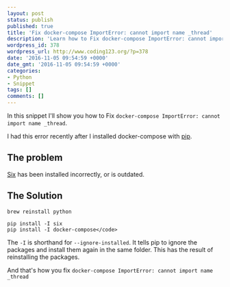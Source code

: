 ```yaml
---
layout: post
status: publish
published: true
title: 'Fix docker-compose ImportError: cannot import name _thread'
description: 'Learn how to Fix docker-compose ImportError: cannot import name _thread. This error is frustrating - but it has an easy fix.'
wordpress_id: 378
wordpress_url: http://www.coding123.org/?p=378
date: '2016-11-05 09:54:59 +0000'
date_gmt: '2016-11-05 09:54:59 +0000'
categories:
- Python
- Snippet
tags: []
comments: []
---
```


In this snippet I'll show you how to Fix `docker-compose ImportError: cannot import name _thread`.

I had this error recently after I installed docker-compose with <a rel="noopener" href="https://en.wikipedia.org/wiki/Pip_(package_manager)" target="_blank">pip</a>.

## The problem

<a rel="noopener" href="https://pypi.python.org/pypi/six" target="_blank">Six</a> has been installed incorrectly, or is outdated.

## The Solution

```shell
brew reinstall python

pip install -I six
pip install -I docker-compose</code>
```

The `-I` is shorthand for `--ignore-installed`. It tells pip to ignore the packages and install them again in the same folder. This has the result of reinstalling the packages.

And that's how you fix `docker-compose ImportError: cannot import name _thread`

